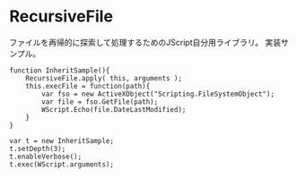# RecursiveFile

ファイルを再帰的に探索して処理するためのJScript自分用ライブラリ。
実装サンプル。

    function InheritSample(){
        RecursiveFile.apply( this, arguments );
        this.execFile = function(path){
            var fso = new ActiveXObject("Scripting.FileSystemObject");
            var file = fso.GetFile(path);
            WScript.Echo(file.DateLastModified);
        }
    }

    var t = new InheritSample;
    t.setDepth(3);
    t.enableVerbose();
    t.exec(WScript.arguments);
